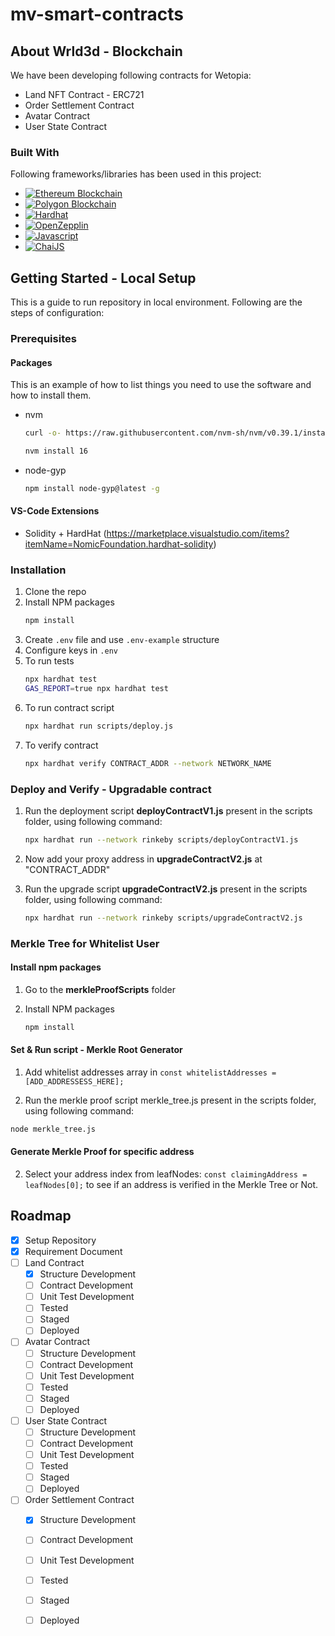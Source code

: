 # mv-smart-contracts

## About Wrld3d - Blockchain

We have been developing following contracts for Wetopia:

* Land NFT Contract - ERC721
* Order Settlement Contract
* Avatar Contract
* User State Contract

### Built With

Following frameworks/libraries has been used in this project:

* [![Ethereum Blockchain][Ethereum.org]][Ethereum-url]
* [![Polygon Blockchain][Polygon.technology]][Polygon-url]
* [![Hardhat][Hardhat.org]][Hardhat-url]
* [![OpenZepplin][Openzeppelin.com]][Openzeppelin-url]
* [![Javascript][Javascript.com]][Javascript-url]
* [![ChaiJS][Chaijs.com]][Chaijs-url]

## Getting Started - Local Setup

This is a guide to run repository in local environment. Following are the steps of configuration:

### Prerequisites

#### Packages

This is an example of how to list things you need to use the software and how to install them.
* nvm
  ```sh
  curl -o- https://raw.githubusercontent.com/nvm-sh/nvm/v0.39.1/install.sh | bash
  ```
  ```sh
  nvm install 16
  ``` 
* node-gyp
  ```sh
  npm install node-gyp@latest -g
  ``` 

#### VS-Code Extensions

* Solidity + HardHat (https://marketplace.visualstudio.com/items?itemName=NomicFoundation.hardhat-solidity)

### Installation

1. Clone the repo
2. Install NPM packages
   ```sh
   npm install
   ```
3. Create `.env` file and use `.env-example` structure
4. Configure keys in `.env`
5. To run tests
   ```sh
   npx hardhat test
   GAS_REPORT=true npx hardhat test
   ``` 
6. To run contract script
   ```sh
   npx hardhat run scripts/deploy.js
   ```   
7. To verify contract
   ```sh
   npx hardhat verify CONTRACT_ADDR --network NETWORK_NAME
   ``` 

### Deploy and Verify -  Upgradable contract

1. Run the deployment script **deployContractV1.js** present in the scripts folder, using following command:  

   ```sh
   npx hardhat run --network rinkeby scripts/deployContractV1.js
   ``` 

2. Now add your proxy address in **upgradeContractV2.js** at "CONTRACT_ADDR"
 
3. Run the upgrade script **upgradeContractV2.js** present in the scripts folder, using following command:  

   ```sh
   npx hardhat run --network rinkeby scripts/upgradeContractV2.js
   ``` 

### Merkle Tree for Whitelist User 

#### Install npm packages

1. Go to the **merkleProofScripts** folder

2. Install NPM packages
   ```sh
   npm install
   ```

#### Set & Run script - Merkle Root Generator 

1. Add whitelist addresses array in `const whitelistAddresses = [ADD_ADDRESSESS_HERE];` 

2. Run the merkle proof script merkle_tree.js present in the scripts folder, using following command:
  ```sh
  node merkle_tree.js
   ``` 
#### Generate Merkle Proof for specific address 

2. Select your address index from leafNodes: `const claimingAddress = leafNodes[0];`
to see if an address is verified in the Merkle Tree or Not.

## Roadmap

- [x] Setup Repository
- [x] Requirement Document
- [ ] Land Contract
    - [x] Structure Development
    - [ ] Contract Development
    - [ ] Unit Test Development
    - [ ] Tested
    - [ ] Staged
    - [ ] Deployed
- [ ] Avatar Contract
    - [ ] Structure Development
    - [ ] Contract Development
    - [ ] Unit Test Development
    - [ ] Tested
    - [ ] Staged
    - [ ] Deployed
- [ ] User State Contract
    - [ ] Structure Development
    - [ ] Contract Development
    - [ ] Unit Test Development
    - [ ] Tested
    - [ ] Staged
    - [ ] Deployed
- [ ] Order Settlement Contract
    - [x] Structure Development
    - [ ] Contract Development
    - [ ] Unit Test Development
    - [ ] Tested
    - [ ] Staged
    - [ ] Deployed


<!-- MARKDOWN LINKS & IMAGES -->
[Ethereum.org]: https://img.shields.io/badge/Blockchain-Ethereum-lightgrey
[Ethereum-url]: https://ethereum.org/en/
[Polygon.technology]: https://img.shields.io/badge/Blockchain-Polygon-lightgrey
[Polygon-url]: https://polygon.technology/
[Hardhat.org]: https://img.shields.io/badge/Framework-HardHat-green
[Hardhat-url]: https://hardhat.org/
[Openzeppelin.com]: https://img.shields.io/badge/Framework-Openzeppelin-green
[Openzeppelin-url]: https://www.openzeppelin.com/
[Javascript.com]: https://img.shields.io/badge/Framework-Javascript-green
[Javascript-url]: https://www.javascript.com/
[Chaijs.com]: https://img.shields.io/badge/Framework-Chaijs-yellow
[Chaijs-url]: https://www.chaijs.com/
